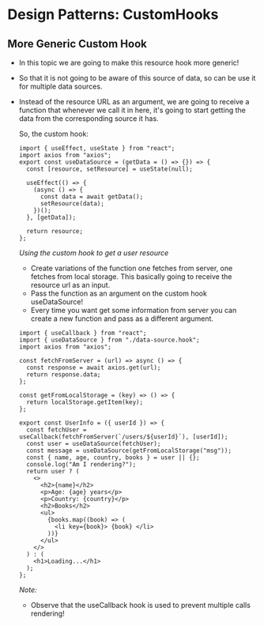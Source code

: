 # Design Patterns: CustomHooks

## More Generic Custom Hook
- In this topic we are going to make this resource hook more generic!
- So that it is not going to be aware of this source of data, so can be use it for multiple data sources.

- Instead of the resource URL as an argument, we are going to receive a function that whenever we call it in here, it's going to start getting the data from the corresponding source it has.

  So, the custom hook:
  ```
  import { useEffect, useState } from "react";
  import axios from "axios";
  export const useDataSource = (getData = () => {}) => {
    const [resource, setResource] = useState(null);

    useEffect(() => {
      (async () => {
        const data = await getData();
        setResource(data);
      })();
    }, [getData]);

    return resource;
  };
  ```

  *Using the custom hook to get a user resource*
  - Create variations of the function one fetches from server, one fetches from local storage. This basically going to receive the resource url as an input.
  - Pass the function as an argument on the custom hook useDataSource!
  - Every time you want get some information from server you can create a new function and pass as a different argument.

  ```
  import { useCallback } from "react";
  import { useDataSource } from "./data-source.hook";
  import axios from "axios";

  const fetchFromServer = (url) => async () => {
    const response = await axios.get(url);
    return response.data;
  };

  const getFromLocalStorage = (key) => () => {
    return localStorage.getItem(key);
  };

  export const UserInfo = ({ userId }) => {
    const fetchUser = useCallback(fetchFromServer(`/users/${userId}`), [userId]);
    const user = useDataSource(fetchUser);
    const message = useDataSource(getFromLocalStorage("msg"));
    const { name, age, country, books } = user || {};
    console.log("Am I rendering?");
    return user ? (
      <>
        <h2>{name}</h2>
        <p>Age: {age} years</p>
        <p>Country: {country}</p>
        <h2>Books</h2>
        <ul>
          {books.map((book) => (
            <li key={book}> {book} </li>
          ))}
        </ul>
      </>
    ) : (
      <h1>Loading...</h1>
    );
  };
  ```

  *Note:*
  - Observe that the useCallback hook is used to prevent multiple calls rendering!